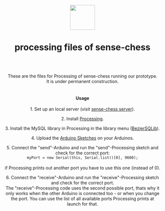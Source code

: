 <p align="center">
  <img src="https://raw.githubusercontent.com/sense-chess/artwork/master/sense-chess.png" width=80><br>
</p>
<h1 align="center">processing files of sense-chess</h1>
<br>
<br>
<p align="center">
  These are the files for Processing of sense-chess running our prototype.
  <br>
  It is under permanent construction.
  <br>
<br>
</p>
<h4 align="center">Usage</h4>
<p  align="center">1. Set up an local server (visit <a href="https://github.com/sense-chess/server">sense-chess server</a>).</p>  
<p  align="center">2. Install <a href="https://processing.org/download/">Processing</a>.</p>
<p  align="center">3. Install the MySQL library in Processing in the library menu (<a href="https://github.com/fjenett/sql-library-processing">BezierSQLib</a>).</p>  
<p  align="center">4. Upload the <a href="https://github.com/sense-chess/arduino">Arduino Sketches</a> on your Arduinos.</p>
<p  align="center">5. Connect the "send"-Arduino and run the "send"-Processing sketch and check for the correct port:<br>
<code  align="center">myPort = new Serial(this, Serial.list()[0], 9600);<br></code><br>
if Processing prints out another port you have to use this one (instead of 0).</p>  
<p  align="center">6. Connect the "receive"-Arduino and run the "receive"-Processing sketch and check for the correct port.<br>
The "receive"-Processing code uses the second possible port, thats why it only works when the other Arduino is connected too - or when you change the port. You can use the list of all available ports Processing prints at launch for that.</p> 
  <br>
